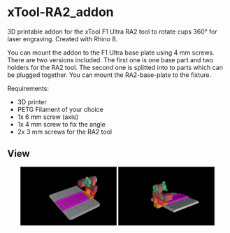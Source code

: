# xTool-RA2_addon
3D printable addon for the xTool F1 Ultra RA2 tool to rotate cups 360° for laser engraving. Created with Rhino 8. 


You can mount the addon to the F1 Ultra base plate using 4 mm screws. 
There are two versions included. The first one is one base part and two holders for the RA2 tool.
The second one is splitted into to parts which can be plugged together.
You can mount the RA2-base-plate to the fixture.

Requirements:
* 3D printer 
* PETG Filament of your choice
* 1x 6 mm screw (axis)
* 1x 4 mm screw to fix the angle
* 2x 3 mm screws for the RA2 tool 

## View
<p align="center">
<img src="1.png" width="220"> 
<img src="2.png" width="220">
</p>  

